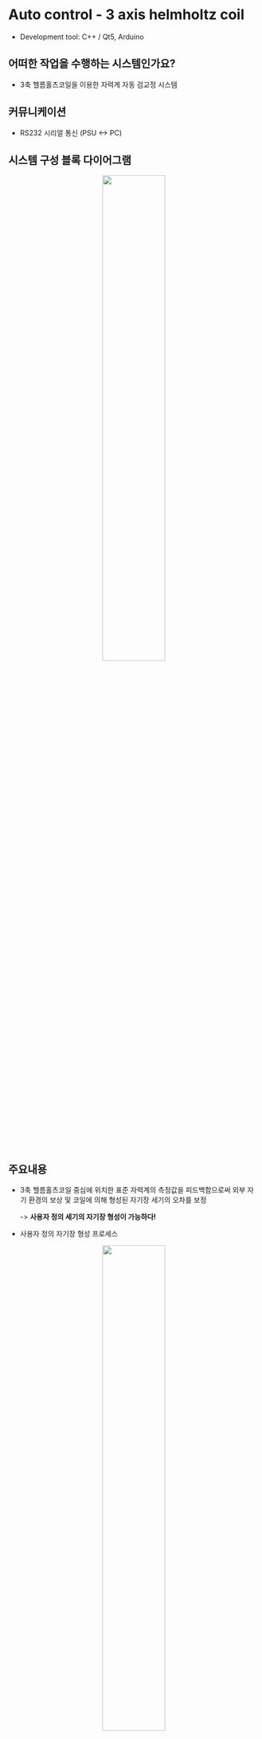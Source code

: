 # Auto control - 3 axis helmholtz coil 
- Development tool: C++ / Qt5, Arduino

## 어떠한 작업을 수행하는 시스템인가요?
- 3축 헬름홀츠코일을 이용한 자력계 자동 검교정 시스템

## 커뮤니케이션
- RS232 시리얼 통신 (PSU <-> PC)

## 시스템 구성 블록 다이어그램

<p align="center"><img src="https://user-images.githubusercontent.com/54430715/77283100-faa04a80-6d0e-11ea-9ac0-62b5d706326d.png" width="50%" height="50%"></p>

## 주요내용
- 3축 헬름홀츠코일 중심에 위치한 표준 자력계의 측정값을 피드백함으로써 외부 자기 환경의 보상 및 코일에 의해 형성된 자기장 세기의 오차를 보정

    -> **사용자 정의 세기의 자기장 형성이 가능하다!**

- 사용자 정의 자기장 형성 프로세스

<p align="center"><img src="https://user-images.githubusercontent.com/54430715/77283987-fc6b0d80-6d10-11ea-9fe2-109cd2693733.png" width="50%" height="50%"></p>

~~~
1. 헬름홀츠 코일 중심 형성할 사용자 정의 자기장 세기(B_User) 입력
2. 표준자력계 측정값(B_Ref.) 기준 자기장 세기 변화량(dB = B_User - B_Ref.) 계산
3. 비오사바르 법칙을 통한 전압 변화량(dV) 계산
4. DC 전원공급기에 인가될 전압(V + dV)이 양수일 경우, 극성을 Positive로 변경
   DC 전원공급기에 인가될 전압(V + dV)이 음수일 경우, 극성을 Negative로 변경
   (V: 현재 DC 전원공급기에 인가되어 있는 전압)
5. DC 전원공급기에 전압(|V+dV|) 인가
6. 형성된 자기장의 세기(B_Ref.)가 사용자 정의 자기장 세기(B_User)와 차이가 날 경우, 전압 변화량(dV)이 분해능보다 낮아질 때까지 2. ~ 6.을 반복
~~~

위의 프로세스를 통해 형성할 수 있는 자기장의 최소 세기는 DC 전원공급기의 분해능에 따라 결정되며, 현재 검교정 시스템에서는 헬름홀츠 코일 각 축별 400 nT 정도로 구현이 가능하다.

## UI
- UI는 총 4가지 메뉴('MAIN', 'CONFIG', 'P/S CONTROL', 'MAG CAL')로 구성
- 'MAIN' 메뉴: 현재 S/W의 버전 및 업데이트 관리 현황에 관련된 내용 제공
<p align="center"><img src="https://user-images.githubusercontent.com/54430715/114526362-e0227180-9c81-11eb-8177-be79e9c078b7.png" width="80%" height="80%"></p>

- 'CONFIG' 메뉴: 헬름홀츠 코일 각 축에 연결된 DC 전원공급기, 극성 제어용 아두이노 그리고 표준 자력계의 시리얼 통신 연결 관리 및 세이브 데이터 저장경로 설정 기능 제공
<p align="center"><img src="https://user-images.githubusercontent.com/54430715/114526372-e1ec3500-9c81-11eb-95d7-1e6505006e14.png" width="80%" height="80%"></p>

- 'P/S CONTROL' 메뉴: 헬름홀츠 코일 각 축에 연결된 DC 전원공급기 및 극성 제어용 아두이노를 제어하는 기능 제공
<p align="center"><img src="https://user-images.githubusercontent.com/54430715/114526376-e31d6200-9c81-11eb-8175-3b8c36ba734b.png" width="80%" height="80%"></p>

- 'MAG CAL' 메뉴: 자력계 검교정을 위한 핵심 기능(표준 자력계 측정값 디스플레이, 사용자 정의 자기장 형성 기능, 자동 검교정 기능) 제공. 
<p align="center"><img src="https://user-images.githubusercontent.com/54430715/114526383-e3b5f880-9c81-11eb-8d30-637198a48694.png" width="80%" height="80%"></p>

